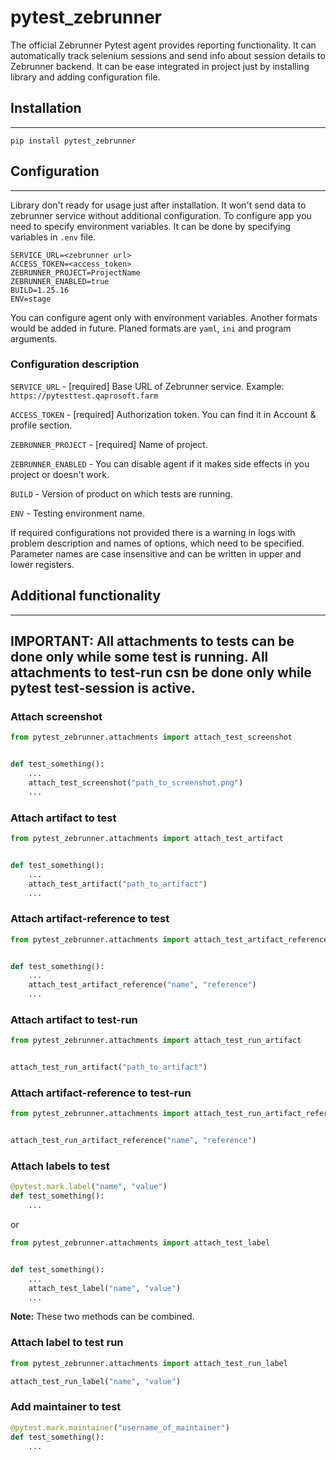 # pytest_zebrunner


The official Zebrunner Pytest agent provides reporting functionality. It can automatically track selenium sessions
and send info about session details to Zebrunner backend. It can be ease integrated in project just by installing library
and adding configuration file.

## Installation
---------------

    pip install pytest_zebrunner

## Configuration
----------------
Library don't ready for usage just after installation. It won't send data to
zebrunner service without additional configuration. To configure app you need to
specify environment variables. It can be done by specifying variables in `.env`
file.

```dosini
SERVICE_URL=<zebrunner url>
ACCESS_TOKEN=<access_token>
ZEBRUNNER_PROJECT=ProjectName
ZEBRUNNER_ENABLED=true
BUILD=1.25.16
ENV=stage
```

You can configure agent only with environment variables. Another formats would
be added in future. Planed formats are `yaml`, `ini` and program arguments.

### Configuration description
`SERVICE_URL` - [required] Base URL of Zebrunner service.
Example: `https://pytesttest.qaprosoft.farm`

`ACCESS_TOKEN` - [required] Authorization token. You can find it in Account & profile section.

`ZEBRUNNER_PROJECT` - [required] Name of project.

`ZEBRUNNER_ENABLED` - You can disable agent if it makes side effects in you project or doesn't work.

`BUILD` - Version of product on which tests are running.

`ENV` - Testing environment name.

If required configurations not provided there is a warning in logs with problem description and names of options,
which need to be specified. Parameter names are case insensitive and can be written in upper and lower registers.

## Additional functionality
---------------------------
**IMPORTANT**: All attachments to tests can be done only while some test is running. All attachments to test-run csn be done only while pytest test-session is active.
---------------------------


### Attach screenshot
```python
from pytest_zebrunner.attachments import attach_test_screenshot


def test_something():
    ...
    attach_test_screenshot("path_to_screenshot.png")
    ...
```

### Attach artifact to test
```python
from pytest_zebrunner.attachments import attach_test_artifact


def test_something():
    ...
    attach_test_artifact("path_to_artifact")
    ...
```

### Attach artifact-reference to test
```python
from pytest_zebrunner.attachments import attach_test_artifact_reference


def test_something():
    ...
    attach_test_artifact_reference("name", "reference")
    ...
```

### Attach artifact to test-run
```python
from pytest_zebrunner.attachments import attach_test_run_artifact


attach_test_run_artifact("path_to_artifact")
```

### Attach artifact-reference to test-run
```python
from pytest_zebrunner.attachments import attach_test_run_artifact_reference


attach_test_run_artifact_reference("name", "reference")
```

### Attach labels to test
```python
@pytest.mark.label("name", "value")
def test_something():
    ...
```
or
```python
from pytest_zebrunner.attachments import attach_test_label


def test_something():
    ...
    attach_test_label("name", "value")
    ...
```
**Note:** These two methods can be combined.

### Attach label to test run
```python
from pytest_zebrunner.attachments import attach_test_run_label

attach_test_run_label("name", "value")
```

### Add maintainer to test
```python
@pytest.mark.maintainer("username_of_maintainer")
def test_something():
    ...
```
